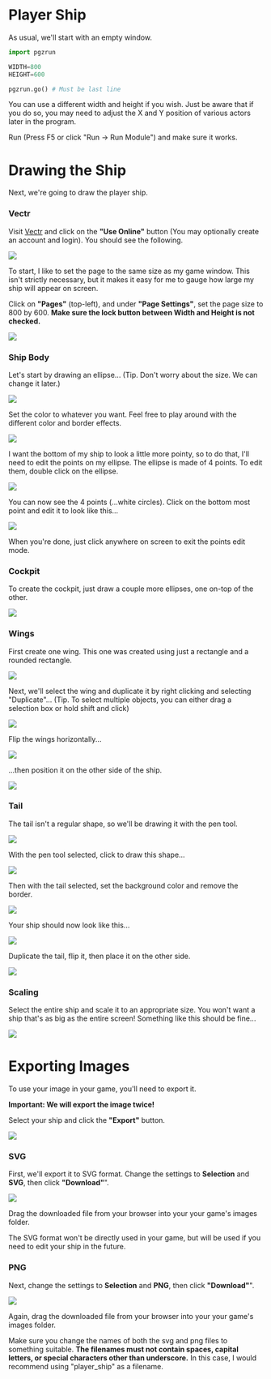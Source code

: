 Player Ship
===
As usual, we'll start with an empty window.

```python
import pgzrun

WIDTH=800
HEIGHT=600

pgzrun.go() # Must be last line
```

You can use a different width and height if you wish.
Just be aware that if you do so, you may need to adjust the X and Y position of various actors later in the program.

Run (Press F5 or click "Run -> Run Module") and make sure it works.

Drawing the Ship
===
Next, we're going to draw the player ship.

### Vectr

Visit [Vectr](https://vectr.com/) and click on the **"Use Online"** button (You may optionally create an account and login). You should see the following.

![](https://www.aposteriori.com.sg/wp-content/uploads/2021/01/vectr.png)

To start, I like to set the page to the same size as my game window.
This isn't strictly necessary, but it makes it easy for me to gauge how large my ship will appear on screen.

Click on **"Pages"** (top-left), and under **"Page Settings"**, set the page size to 800 by 600.
**Make sure the lock button between Width and Height is not checked.**

![](https://www.aposteriori.com.sg/wp-content/uploads/2021/01/pagesize.png)

### Ship Body

Let's start by drawing an ellipse... (Tip. Don't worry about the size. We can change it later.)

![](https://www.aposteriori.com.sg/wp-content/uploads/2021/01/ship1.png)

Set the color to whatever you want. Feel free to play around with the different color and border effects.

![](https://www.aposteriori.com.sg/wp-content/uploads/2021/01/color.png)

I want the bottom of my ship to look a little more pointy, so to do that, I'll need to edit the points on my ellipse.
The ellipse is made of 4 points.
To edit them, double click on the ellipse.

![](https://www.aposteriori.com.sg/wp-content/uploads/2021/01/ship2.png)

You can now see the 4 points (...white circles).
Click on the bottom most point and edit it to look like this...

![](https://www.aposteriori.com.sg/wp-content/uploads/2021/01/ship3.png)

When you're done, just click anywhere on screen to exit the points edit mode.

### Cockpit

To create the cockpit, just draw a couple more ellipses, one on-top of the other.

![](https://www.aposteriori.com.sg/wp-content/uploads/2021/01/ship4.png)

### Wings

First create one wing.
This one was created using just a rectangle and a rounded rectangle.

![](https://www.aposteriori.com.sg/wp-content/uploads/2021/01/ship5.png)

Next, we'll select the wing and duplicate it by right clicking and selecting "Duplicate"... (Tip. To select multiple objects, you can either drag a selection box or hold shift and click)

![](https://www.aposteriori.com.sg/wp-content/uploads/2021/01/ship6.png)

Flip the wings horizontally...

![](https://www.aposteriori.com.sg/wp-content/uploads/2021/01/ship7.png)

...then position it on the other side of the ship.

![](https://www.aposteriori.com.sg/wp-content/uploads/2021/01/ship8.png)

### Tail

The tail isn't a regular shape, so we'll be drawing it with the pen tool.

![](https://www.aposteriori.com.sg/wp-content/uploads/2021/01/pen.png)

With the pen tool selected, click to draw this shape...

![](https://www.aposteriori.com.sg/wp-content/uploads/2021/01/ship9.png)

Then with the tail selected, set the background color and remove the border.

![](https://www.aposteriori.com.sg/wp-content/uploads/2021/01/color2.png)

Your ship should now look like this...

![](https://www.aposteriori.com.sg/wp-content/uploads/2021/01/ship10.png)

Duplicate the tail, flip it, then place it on the other side.

![](https://www.aposteriori.com.sg/wp-content/uploads/2021/01/ship11.png)

### Scaling

Select the entire ship and scale it to an appropriate size.
You won't want a ship that's as big as the entire screen!
Something like this should be fine...

![](https://www.aposteriori.com.sg/wp-content/uploads/2021/01/ship12.png)

Exporting Images
===
To use your image in your game, you'll need to export it.

**Important: We will export the image twice!**

Select your ship and click the **"Export"** button.

![](https://www.aposteriori.com.sg/wp-content/uploads/2021/01/export.png)

### SVG

First, we'll export it to SVG format.
Change the settings to **Selection** and **SVG**, then click **"Download"**".

![](https://www.aposteriori.com.sg/wp-content/uploads/2021/01/svg.png)

Drag the downloaded file from your browser into your your game's images folder.

The SVG format won't be directly used in your game, but will be used if you need to edit your ship in the future.

### PNG

Next, change the settings to **Selection** and **PNG**, then click **"Download"**".

![](https://www.aposteriori.com.sg/wp-content/uploads/2021/01/png.png)

Again, drag the downloaded file from your browser into your your game's images folder.

Make sure you change the names of both the svg and png files to something suitable.
**The filenames must not contain spaces, capital letters, or special characters other than underscore.**
In this case, I would recommend using "player_ship" as a filename.